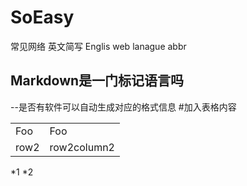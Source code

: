# SoEasy
常见网络 英文简写
Englis web lanague abbr
## Markdown是一门标记语言吗
--是否有软件可以自动生成对应的格式信息
#加入表格内容
<table>
    <tr>
        <td>Foo</td>
      <td>Foo</td>
    </tr>
  <tr>
    <td>row2</td>
    <td>row2column2</td>
  </tr>
</table>
*1
*2
